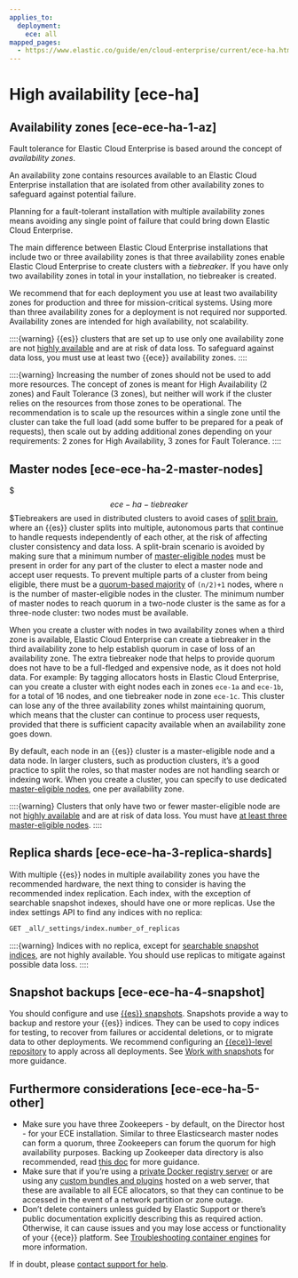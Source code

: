 ```yaml
---
applies_to:
  deployment:
    ece: all
mapped_pages:
  - https://www.elastic.co/guide/en/cloud-enterprise/current/ece-ha.html
---
```


# High availability [ece-ha]


## Availability zones [ece-ece-ha-1-az]

Fault tolerance for Elastic Cloud Enterprise is based around the concept of *availability zones*.

An availability zone contains resources available to an Elastic Cloud Enterprise installation that are isolated from other availability zones to safeguard against potential failure.

Planning for a fault-tolerant installation with multiple availability zones means avoiding any single point of failure that could bring down Elastic Cloud Enterprise.

The main difference between Elastic Cloud Enterprise installations that include two or three availability zones is that three availability zones enable Elastic Cloud Enterprise to create clusters with a *tiebreaker*. If you have only two availability zones in total in your installation, no tiebreaker is created.

We recommend that for each deployment you use at least two availability zones for production and three for mission-critical systems. Using more than three availability zones for a deployment is not required nor supported. Availability zones are intended for high availability, not scalability.

::::{warning}
{{es}} clusters that are set up to use only one availability zone are not [highly available](/deploy-manage/production-guidance/availability-and-resilience.md) and are at risk of data loss. To safeguard against data loss, you must use at least two {{ece}} availability zones.
::::


::::{warning}
Increasing the number of zones should not be used to add more resources. The concept of zones is meant for High Availability (2 zones) and Fault Tolerance (3 zones), but neither will work if the cluster relies on the resources from those zones to be operational. The recommendation is to scale up the resources within a single zone until the cluster can take the full load (add some buffer to be prepared for a peak of requests), then scale out by adding additional zones depending on your requirements: 2 zones for High Availability, 3 zones for Fault Tolerance.
::::



## Master nodes [ece-ece-ha-2-master-nodes]

$$$ece-ha-tiebreaker$$$Tiebreakers are used in distributed clusters to avoid cases of [split brain](https://en.wikipedia.org/wiki/Split-brain_(computing)), where an {{es}} cluster splits into multiple, autonomous parts that continue to handle requests independently of each other, at the risk of affecting cluster consistency and data loss. A split-brain scenario is avoided by making sure that a minimum number of [master-eligible nodes](asciidocalypse://docs/elasticsearch/docs/reference/elasticsearch/configuration-reference/node-settings.md#master-node) must be present in order for any part of the cluster to elect a master node and accept user requests. To prevent multiple parts of a cluster from being eligible, there must be a [quorum-based majority](/deploy-manage/distributed-architecture/discovery-cluster-formation/modules-discovery-quorums.md) of `(n/2)+1` nodes, where `n` is the number of master-eligible nodes in the cluster. The minimum number of master nodes to reach quorum in a two-node cluster is the same as for a three-node cluster: two nodes must be available.

When you create a cluster with nodes in two availability zones when a third zone is available, Elastic Cloud Enterprise can create a tiebreaker in the third availability zone to help establish quorum in case of loss of an availability zone. The extra tiebreaker node that helps to provide quorum does not have to be a full-fledged and expensive node, as it does not hold data. For example: By tagging allocators hosts in Elastic Cloud Enterprise, can you create a cluster with eight nodes each in zones `ece-1a` and `ece-1b`, for a total of 16 nodes, and one tiebreaker node in zone `ece-1c`. This cluster can lose any of the three availability zones whilst maintaining quorum, which means that the cluster can continue to process user requests, provided that there is sufficient capacity available when an availability zone goes down.

By default, each node in an {{es}} cluster is a master-eligible node and a data node. In larger clusters, such as production clusters, it’s a good practice to split the roles, so that master nodes are not handling search or indexing work. When you create a cluster, you can specify to use dedicated [master-eligible nodes](asciidocalypse://docs/elasticsearch/docs/reference/elasticsearch/configuration-reference/node-settings.md#master-node), one per availability zone.

::::{warning}
Clusters that only have two or fewer master-eligible node are not [highly available](/deploy-manage/production-guidance/availability-and-resilience.md) and are at risk of data loss. You must have [at least three master-eligible nodes](/deploy-manage/distributed-architecture/discovery-cluster-formation/modules-discovery-quorums.md).
::::



## Replica shards [ece-ece-ha-3-replica-shards]

With multiple {{es}} nodes in multiple availability zones you have the recommended hardware, the next thing to consider is having the recommended index replication. Each index, with the exception of searchable snapshot indexes, should have one or more replicas. Use the index settings API to find any indices with no replica:

```sh
GET _all/_settings/index.number_of_replicas
```

::::{warning}
Indices with no replica, except for [searchable snapshot indices](/deploy-manage/tools/snapshot-and-restore/searchable-snapshots.md), are not highly available. You should use replicas to mitigate against possible data loss.
::::



## Snapshot backups [ece-ece-ha-4-snapshot]

You should configure and use [{{es}} snapshots](/deploy-manage/tools/snapshot-and-restore.md). Snapshots provide a way to backup and restore your {{es}} indices. They can be used to copy indices for testing, to recover from failures or accidental deletions, or to migrate data to other deployments. We recommend configuring an [{{ece}}-level repository](../../tools/snapshot-and-restore/cloud-enterprise.md) to apply across all deployments. See [Work with snapshots](../../tools/snapshot-and-restore.md) for more guidance.


## Furthermore considerations [ece-ece-ha-5-other]

* Make sure you have three Zookeepers - by default, on the Director host - for your ECE installation. Similar to three Elasticsearch master nodes can form a quorum, three Zookeepers can forum the quorum for high availability purposes. Backing up Zookeeper data directory is also recommended, read [this doc](../../../troubleshoot/deployments/cloud-enterprise/rebuilding-broken-zookeeper-quorum.md) for more guidance.
* Make sure that if you’re using a [private Docker registry server](ece-install-offline-with-registry.md) or are using any [custom bundles and plugins](../../../solutions/search/full-text/search-with-synonyms.md) hosted on a web server, that these are available to all ECE allocators, so that they can continue to be accessed in the event of a network partition or zone outage.
* Don’t delete containers unless guided by Elastic Support or there’s public documentation explicitly describing this as required action. Otherwise, it can cause issues and you may lose access or functionality of your {{ece}} platform. See [Troubleshooting container engines](../../../troubleshoot/deployments/cloud-enterprise/troubleshooting-container-engines.md) for more information.

If in doubt, please [contact support for help](../../../troubleshoot/deployments/cloud-enterprise/ask-for-help.md).

